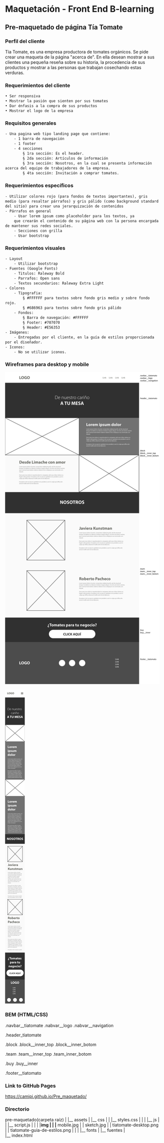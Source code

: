 # Maquetación - Front End B-learning #

## Pre-maquetado de página Tía Tomate ##

### Perfil del cliente ###
Tía Tomate, es una empresa productora de tomates orgánicos.
Se pide crear una maqueta de la página "acerca de". En ella desean mostrar a sus clientes una pequeña reseña sobre su historia, la procedencia de sus productos y mostrar a las personas que trabajan cosechando estas verduras.

### Requerimientos del cliente ###
	• Ser responsiva
	• Mostrar la pasión que sienten por sus tomates
	• Dar énfasis a la compra de sus productos
	• Mostrar el logo de la empresa

### Requisitos generales ###

	- Una pagina web tipo landing page que contiene:
		- 1 barra de navegación 
		- 1 footer
		- 4 secciones
			§ 1ra sección: Es el header.
			§ 2da sección: Artículos de información
			§ 3ra sección: Nosotros, en la cual se presenta información acerca del equipo de trabajadores de la empresa.
			§ 4ta sección: Invitación a comprar tomates.
	
### Requerimientos específicos ###

	- Utilizar colores rojo (para fondos de textos importantes), gris medio (para resaltar párrafos) y gris pálido (como background standard del sitio) para crear una jerarquización de contenidos
	- Párrafos en general
		- Usar lorem ipsum como placeholder para los textos, ya 
		que crearán el contenido de su página web con la persona encargada de mantener sus redes sociales.
		- Secciones con grilla
		- Usar bootstrap

### Requerimientos visuales ###

	- Layout
		- Utilizar bootstrap
	- Fuentes (Google Fonts)
		- Titulos: Raleway Bold
		- Parrafos: Open sans
		- Textos secundarios: Raleway Extra Light
	- Colores
		- Tipografia: 
			§ #FFFFFF para textos sobre fondo gris medio y sobre fondo rojo.
			§ #686963 para textos sobre fondo gris pálido
		- Fondos:
			§ Barra de navegación: #FFFFFF
			§ Footer: #707070
			§ Header: #E56353
	- Imágenes:
		- Entregadas por el cliente, en la guía de estilos proporcionada por el diseñador.
	- Iconos:
		- No se utilizar iconos.

### Wireframes para desktop y mobile ###

![Wireframe](assets/img/sketch.jpg?raw=true "Desktop")

![Wireframe](assets/img/mobile.jpg?raw=true "Mobile")


### BEM (HTML/CSS) ###

.navbar__tiatomate
.nabvar__logo
.nabvar__navigation

.header_tiatomate

.block
.block__inner_top
.block__inner_botom

.team
.team__inner_top
.team_inner_botom

.buy
.buy__inner

.footer__tiatomato


### Link to GitHub Pages ###
https://camipi.github.io/Pre_maquetado/


### Directorio ###

pre-maquetado(carpeta raíz)
|
|__ assets
|           |__ css
|           |       |__ styles.css
|           |
|           |__ js
|           |       |__ script.js
|           |
|           |__img
|           |       |__ mobile.jpg
|			|			sketch.jpg
|			|			tiatomate-desktop.png
|			|			tiatomate-guia-de-estilos.png
|           |
|           |__ fonts
|                    |__ fuentes
|          
|__ index.html
